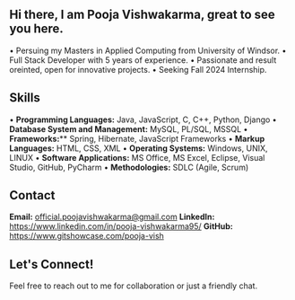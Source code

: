 ## Hi there, I am Pooja Vishwakarma, great to see you here.


• Persuing my Masters in Applied Computing from University of Windsor.
• Full Stack Developer with 5 years of experience.
• Passionate and result oreinted, open for innovative projects.
• Seeking Fall 2024 Internship.

## Skills

• **Programming Languages:** Java, JavaScript, C, C++, Python, Django
• **Database System and Management:** MySQL, PL/SQL, MSSQL
• **Frameworks:**** Spring, Hibernate, JavaScript Frameworks
• **Markup Languages:** HTML, CSS, XML
• **Operating Systems:** Windows, UNIX, LINUX
• **Software Applications:** MS Office, MS Excel, Eclipse, Visual Studio, GitHub, PyCharm
• **Methodologies:** SDLC (Agile, Scrum)

## Contact

**Email:** official.poojavishwakarma@gmail.com
**LinkedIn:** https://www.linkedin.com/in/pooja-vishwakarma95/
**GitHub:** https://www.gitshowcase.com/pooja-vish

## Let's Connect!

Feel free to reach out to me for collaboration or just a friendly chat.



